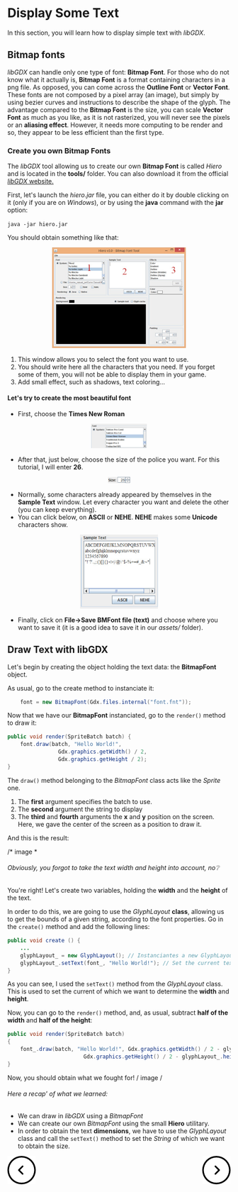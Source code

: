 # Display Some Text #

In this section, you will learn how to display simple text with *libGDX*.

## Bitmap fonts ##

*libGDX* can handle only one type of font: **Bitmap Font**.
For those who do not know what it actually is, **Bitmap Font** is a format containing characters in a png file.
As opposed, you can come across the **Outline Font** or **Vector Font**. These fonts are not composed by a pixel array (an image), but simply by using bezier curves and instructions to describe the shape of the glyph. The advantage compared to the **Bitmap Font** is the size, you can scale **Vector Font** as much as you like, as it is not rasterized, you will never see the pixels or an **aliasing effect**. However, it needs more computing to be render and so, they appear to be less efficient than the first type.

### Create you own Bitmap Fonts ###

The *libGDX* tool allowing us to create our own **Bitmap Font** is called *Hiero* and is located in the **tools/** folder.
You can also download it from the official [*libGDX* website.](https://libgdx.badlogicgames.com/tools.html)

First, let's launch the *hiero.jar* file, you can either do it by double clicking on it (only if you are on *Windows*), or by using the **java** command with the **jar** option:

`java -jar hiero.jar`

You should obtain something like that:

<p align="center">
    <img src="../../resources/images/hiero.jpg" width=60% />
</p>

1. This window allows you to select the font you want to use.
2. You should write here all the characters that you need. If you forget some of them, you will not be able to display them in your game.
3. Add small effect, such as shadows, text coloring...

#### Let's try to create the most beautiful font ####

* First, choose the **Times New Roman**

<p align="center">
    <img src="../../resources/images/hiero_font.jpg" width=25% />
</p>

* After that, just below, choose the size of the police you want. For this tutorial, I will enter **26**.

<p align="center">
    <img src="../../resources/images/hiero_font_size.jpg" width=10% />
</p>

* Normally, some characters already appeared by themselves in the **Sample Text** window. Let every character you want and delete the other (you can keep everything).
* You can click below, on **ASCII** or **NEHE**. **NEHE** makes some **Unicode** characters show.

<p align="center">
    <img src="../../resources/images/hiero_font_chars.jpg" width=35% />
</p>

* Finally, click on **File->Save BMFont file (text)** and choose where you want to save it (it is a good idea to save it in our *assets/* folder).

## Draw Text with libGDX ##

Let's begin by creating the object holding the text data: the **BitmapFont** object.

As usual, go to the create method to instanciate it:

```java
    font = new BitmapFont(Gdx.files.internal("font.fnt"));
```

Now that we have our **BitmapFont** instanciated, go to the `render()` method to draw it:

```java
public void render(SpriteBatch batch) {
    font.draw(batch, "Hello World!",
                Gdx.graphics.getWidth() / 2,
                Gdx.graphics.getHeight / 2);
}
```

The `draw()` method belonging to the *BitmapFont* class acts like the *Sprite* one.
1. The **first** argument specifies the batch to use.
2. The **second** argument the string to display
3. The **third** and **fourth** arguments the **x** and **y** position on the screen. Here, we gave the center of the screen as a position to draw it.

And this is the result:

/* image *


###### Obviously, you forgot to take the text width and height into account, no:grey_question: ######

You're right!
Let's create two variables, holding the **width** and the **height** of the text.

In order to do this, we are going to use the *GlyphLayout* **class**, allowing us to get the bounds of a given string, according to the font properties. Go in the `create()` method and add the following lines:

```java
public void create () {
    ...
    glyphLayout_ = new GlyphLayout(); // Instanciantes a new GlyphLayout
    glyphLayout_.setText(font_, "Hello World!"); // Set the current text
}
```

As you can see, I used the `setText()` method from the *GlyphLayout* class.
This is used to set the current of which we want to determine the **width**
and **height**.

Now, you can go to the `render()` method, and, as usual, subtract **half of the
width** and **half of the height**:

```java
public void render(SpriteBatch batch)
{
    font_.draw(batch, "Hello World!", Gdx.graphics.getWidth() / 2 - glyphLayout_.width / 2,
                        Gdx.graphics.getHeight() / 2 - glyphLayout_.height / 2);
}
```

Now, you should obtain what we fought for!
/ image /

###### Here a recap' of what we learned: ######

* We can draw in *libGDX* using a *BitmapFont*
* We can create our own *BitmapFont* using the small **Hiero** utilitary.
* In order to obtain the text **dimensions**, we have to use the *GlyphLayout*
class and call the `setText()` method to set the *String* of which we want to obtain the size.

<p>
    <a href="2-draw-images.md">
        <img align="left" src="../../resources/images/left-arrow.png">
    </a>
    <a href="4-keys-handling-1.md">
        <img align="right" src="../../resources/images/right-arrow.png">
    </a>
</p>
